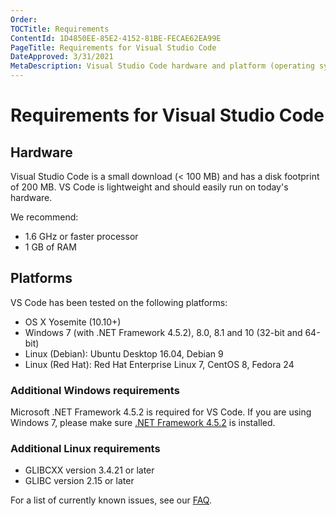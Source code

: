 ```yaml
---
Order:
TOCTitle: Requirements
ContentId: 1D4850EE-85E2-4152-81BE-FECAE62EA99E
PageTitle: Requirements for Visual Studio Code
DateApproved: 3/31/2021
MetaDescription: Visual Studio Code hardware and platform (operating system) requirements.
---
```


# Requirements for Visual Studio Code

## Hardware

Visual Studio Code is a small download (< 100 MB) and has a disk footprint of 200 MB. VS Code is lightweight and should easily run on today's hardware.

We recommend:

- 1.6 GHz or faster processor
- 1 GB of RAM

## Platforms

VS Code has been tested on the following platforms:

- OS X Yosemite (10.10+)
- Windows 7 (with .NET Framework 4.5.2), 8.0, 8.1 and 10 (32-bit and 64-bit)
- Linux (Debian): Ubuntu Desktop 16.04, Debian 9
- Linux (Red Hat): Red Hat Enterprise Linux 7, CentOS 8, Fedora 24

### Additional Windows requirements

Microsoft .NET Framework 4.5.2 is required for VS Code. If you are using Windows 7, please make sure [.NET Framework 4.5.2](https://www.microsoft.com/download/details.aspx?id=42643) is installed.

### Additional Linux requirements

- GLIBCXX version 3.4.21 or later
- GLIBC version 2.15 or later

For a list of currently known issues, see our [FAQ](faq).
